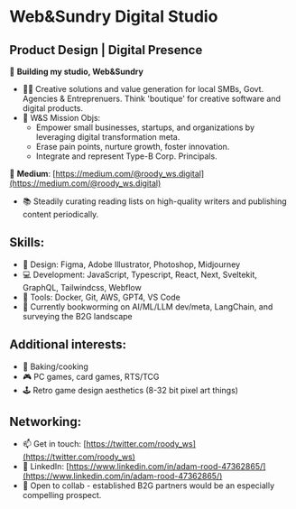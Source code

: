 # Web&Sundry Digital Studio
## Product Design | Digital Presence


🚀 **Building my studio, Web&Sundry**
- 👨‍💻 Creative solutions and value generation for local SMBs, Govt. Agencies & Entreprenuers. Think 'boutique' for creative software and digital products.
- 🎯 W&S Mission Objs:
  - Empower small businesses, startups, and organizations by leveraging digital transformation meta.
  - Erase pain points, nurture growth, foster innovation.
  - Integrate and represent Type-B Corp. Principals.

📝 **Medium**: [https://medium.com/@roody_ws.digital](https://medium.com/@roody_ws.digital)
- 📚 Steadily curating reading lists on high-quality writers and publishing content periodically.

## Skills:

- 🎨 Design: Figma, Adobe Illustrator, Photoshop, Midjourney
- 💻 Development: JavaScript, Typescript, React, Next, Sveltekit, GraphQL, Tailwindcss, Webflow
- 🐳 Tools: Docker, Git, AWS, GPT4, VS Code
- 🌱 Currently bookworming on AI/ML/LLM dev/meta, LangChain, and surveying the B2G landscape

## Additional interests:

- 🧁 Baking/cooking
- 🎮 PC games, card games, RTS/TCG
- 🕹 Retro game design aesthetics (8-32 bit pixel art things)

## Networking:

- 📫 Get in touch: [https://twitter.com/roody_ws](https://twitter.com/roody_ws)
- 📄 LinkedIn: [https://www.linkedin.com/in/adam-rood-47362865/](https://www.linkedin.com/in/adam-rood-47362865/)
- 👯 Open to collab - established B2G partners would be an especially compelling prospect.
